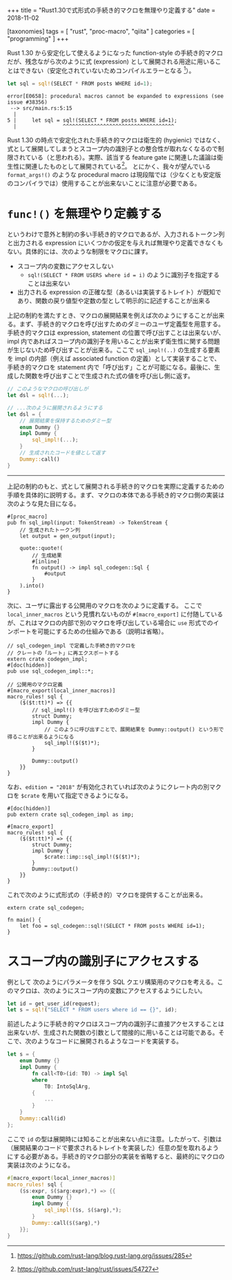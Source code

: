 +++
title = "Rust1.30で式形式の手続き的マクロを無理やり定義する"
date = 2018-11-02

[taxonomies]
tags = [ "rust", "proc-macro", "qiita" ]
categories = [ "programming" ]
+++

<!-- more -->

Rust 1.30 から安定化して使えるようになった function-style の手続き的マクロだが、残念ながら次のように式 (expression) として展開される用途に用いることはできない（安定化されていないためコンパイルエラーとなる [^1]）。

```rust
let sql = sql!(SELECT * FROM posts WHERE id=1);
```

```
error[E0658]: procedural macros cannot be expanded to expressions (see issue #38356)
 --> src/main.rs:5:15
  |
5 |     let sql = sql!(SELECT * FROM posts WHERE id=1);
  |               ^^^^^^^^^^^^^^^^^^^^^^^^^^^^^^^^^^^^
```

Rust 1.30 の時点で安定化された手続き的マクロは衛生的 (hygienic) ではなく、式として展開してしまうとスコープ内の識別子との整合性が取れなくなるので制限されている（と思われる）。実際、該当する feature gate に関連した議論は衛生性に関連したものとして展開されている[^2]。
とにかく、我々が望んでいる `format_args!()` のような procedural macro は現段階では（少なくとも安定版のコンパイラでは）使用することが出来ないことに注意が必要である。

[^1]: https://github.com/rust-lang/blog.rust-lang.org/issues/285
[^2]: https://github.com/rust-lang/rust/issues/54727

# `func!()` を無理やり定義する
というわけで意外と制約の多い手続き的マクロであるが、入力されるトークン列と出力される expression にいくつかの仮定を与えれば無理やり定義できなくもない。具体的には、次のような制限をマクロに課す。

* スコープ内の変数にアクセスしない
  - `sql!(SELECT * FROM USERS where id = i)` のように識別子を指定することは出来ない
* 出力される expression の正確な型（あるいは実装するトレイト）が既知であり、関数の戻り値型や定数の型として明示的に記述することが出来る

上記の制約を満たすとき、マクロの展開結果を例えば次のようにすることが出来る。まず、手続き的マクロを呼び出すためのダミーのユーザ定義型を用意する。手続き的マクロは expression, statement の位置で呼び出すことは出来ないが、impl 内であればスコープ内の識別子を用いることが出来ず衛生性に関する問題が生じないため呼び出すことが出来る。ここで `sql_impl!(..)` の生成する要素を impl の内部（例えば associated function の定義）として実装することで、手続き的マクロを statement 内で「呼び出す」ことが可能になる。最後に、生成した関数を呼び出すことで生成された式の値を呼び出し側に返す。

```rust
// このようなマクロの呼び出しが
let dsl = sql!(...);

// ...次のように展開されるようにする
let dsl = {
    // 展開結果を保持するためのダミー型
    enum Dummy {}
    impl Dummy {
        sql_impl!(...);
    }
    // 生成されたコードを値として返す
    Dummy::call()
}
```

---

上記の制約のもと、式として展開される手続き的マクロを実際に定義するための手順を具体的に説明する。まず、マクロの本体である手続き的マクロ側の実装は次のような見た目になる。

```rust:proc-macro側
#[proc_macro]
pub fn sql_impl(input: TokenStream) -> TokenStream {
    // 生成されたトークン列
    let output = gen_output(input);

    quote::quote!(
        // 生成結果
        #[inline]
        fn output() -> impl sql_codegen::Sql {
            #output
        }
    ).into()
}
```

次に、ユーザに露出する公開用のマクロを次のように定義する。
ここで `local_inner_macros` という見慣れないものが `#[macro_export]` に付随しているが、これはマクロの内部で別のマクロを呼び出している場合に `use` 形式でのインポートを可能にするための仕組みである（説明は省略）。

```rust:公開側
// sql_codegen_impl で定義した手続き的マクロを
// クレートの「ルート」に再エクスポートする
extern crate codegen_impl;
#[doc(hidden)]
pub use sql_codegen_impl::*;

// 公開用のマクロ定義
#[macro_export(local_inner_macros)]
macro_rules! sql {
    ($($t:tt)*) => {{
        // sql_impl!() を呼び出すためのダミー型
        struct Dummy;
        impl Dummy {
            // このように呼び出すことで、展開結果を Dummy::output() という形で得ることが出来るようになる
            sql_impl!($($t)*);
        }

        Dummy::output()
    }}
}
```

なお、`edition = "2018"` が有効化されていれば次のようにクレート内の別マクロを `$crate` を用いて指定できるようになる。

```rust:
#[doc(hidden)]
pub extern crate sql_codegen_impl as imp;

#[macro_export]
macro_rules! sql {
    ($($t:tt)*) => {{
        struct Dummy;
        impl Dummy {
            $crate::imp::sql_impl!($($t)*);
        }
        Dummy::output()
    }}
}
```

これで次のように式形式の（手続き的）マクロを提供することが出来る。

```rust:usage
extern crate sql_codegen;

fn main() {
    let foo = sql_codegen::sql!(SELECT * FROM posts WHERE id=1);
}
```

# スコープ内の識別子にアクセスする

例として 次のようにパラメータを伴う SQL クエリ構築用のマクロを考える。このマクロは、次のようにスコープ内の変数にアクセスするようにしたい。

```rust
let id = get_user_id(request);
let s = sql!("SELECT * FROM users where id == {}", id);
```

前述したように手続き的マクロはスコープ内の識別子に直接アクセスすることは出来ないが、生成された関数の引数として間接的に用いることは可能である。そこで、次のようなコードに展開されるようなコードを実装する。

```rust
let s = {
    enum Dummy {}
    impl Dummy {
        fn call<T0>(id: T0) -> impl Sql
        where
            T0: IntoSqlArg,
        {
            ...
        }
    }
    Dummy::call(id)
};
```

ここで `id` の型は展開時には知ることが出来ない点に注意。したがって、引数は（展開結果のコードで要求されるトレイトを実装した）任意の型を取れるようにする必要がある。手続き的マクロ部分の実装を省略すると、最終的にマクロの実装は次のようになる。

```rust
#[macro_export(local_inner_macros)]
macro_rules! sql {
    ($s:expr, $($arg:expr),*) => {{
        enum Dummy {}
        impl Dummy {
            sql_impl!($s, $($arg),*);
        }
        Dummy::call($($arg),*)
    }};
}

